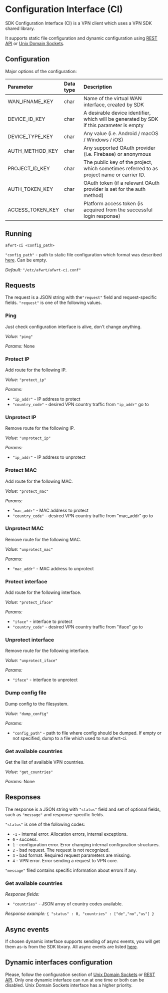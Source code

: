 # Configuration Interface \(CI\)

SDK Configuration Interface \(CI\) is a VPN client which uses a VPN SDK shared library. 

It supports static file configuration and dynamic configuration using [REST API](hydra-vpn-sdk-for-routers-ci-rest-api.md) or [Unix Domain Sockets](hydra-vpn-sdk-for-routers-ci-unix-domain.md).

## Configuration 

Major options of the configuration:

| Parameter | Data type | Description |
| :--- | :--- | :--- |
| WAN\_IFNAME\_KEY | char | Name of the virtual WAN interface, created by SDK |
| DEVICE\_ID\_KEY | char | A desirable device identifier, which will be generated by SDK if this parameter is empty |
| DEVICE\_TYPE\_KEY | char | Any value \(i.e. Android / macOS / Windows / iOS\) |
| AUTH\_METHOD\_KEY | char | Any supported OAuth provider \(i.e. Firebase\) or anonymous |
| PROJECT\_ID\_KEY | char | The public key of the project, which sometimes referred to as project name or carrier ID. |
| AUTH\_TOKEN\_KEY | char | OAuth token \(if a relevant OAuth provider is set for the auth method\) |
| ACCESS\_TOKEN\_KEY | char | Platform access token \(is acquired from the successful login response\) |

## Running

```text
afwrt-ci <config_path>
```

`"config_path"` - path to static file configuration which format was described [here](../hydra-vpn-sdk-for-routers-sdk.md#configuration). Can be empty.

_Default:_ `"/etc/afwrt/afwrt-ci.conf"`

## Requests

The request is a JSON string with the`"request"` field and request-specific fields. `"request"` is one of the following values.

### Ping

Just check configuration interface is alive, don't change anything. 

_Value:_ `"ping"` 

_Params:_ None

### Protect IP

Add route for the following IP. 

_Value:_ `"protect_ip"` 

_Params:_ 

* `"ip_addr"` - IP address to protect 
* `"country_code"` - desired VPN country traffic from `"ip_addr"` go to

### Unprotect IP 

Remove route for the following IP. 

_Value:_ `"unprotect_ip"` 

_Params:_

* `"ip_addr"` - IP address to unprotect

### Protect MAC

Add route for the following MAC. 

_Value:_ `"protect_mac"` 

_Params:_ 

* "`mac_addr"` - MAC address to protect
* `"country_code"` - desired VPN country traffic from "mac\_addr" go to

### Unprotect MAC

Remove route for the following MAC. 

_Value:_ `"unprotect_mac"` 

_Params:_ 

* `"mac_addr"` - MAC address to unprotect

### Protect interface

Add route for the following interface. 

_Value:_ `"protect_iface"` 

_Params:_ 

* `"iface"` - interface to protect
* `"country_code"` - desired VPN country traffic from "iface" go to

### Unprotect interface

Remove route for the following interface. 

_Value:_ `"unprotect_iface"` 

_Params:_ 

* `"iface"` - interface to unprotect

### Dump config file 

Dump config to the filesystem. 

_Value:_ `"dump_config"` 

_Params:_ 

* `"config_path"` - path to file where config should be dumped. If empty or not specified, dump to a file which used to run afwrt-ci.

### Get available countries 

Get the list of available VPN countries. 

_Value:_ `"get_countries"` 

_Params:_ None

## Responses

The response is a JSON string with `"status"` field and set of optional fields, such as `"message"` and response-specific fields.

`"status"` is one of the following codes: 

* `-1` - internal error. Allocation errors, internal exceptions. 
* `0` - success. 
* `1` - configuration error. Error changing internal configuration structures. 
* `2` - bad request. The request is not recognized. 
* `3` - bad format. Required request parameters are missing. 
* `4` - VPN error. Error sending a request to VPN core.

`"message"` filed contains specific information about errors if any.

### Get available countries

_Response fields:_ 

* `"countries"` - JSON array of country codes available. 

_Response example:_ `{ "status" : 0, "countries" : ["de","no","us"] }`

## Async events

If chosen dynamic interface supports sending of async events, you will get them as-is from the SDK library. All async events are listed [here](../hydra-vpn-sdk-for-routers-sdk.md#callback-events).

## Dynamic interfaces configuration

Please, follow the configuration section of [Unix Domain Sockets](hydra-vpn-sdk-for-routers-ci-unix-domain.md#configuration) or [REST API](hydra-vpn-sdk-for-routers-ci-rest-api.md#configuration). Only one dynamic interface can run at one time or both can be disabled. Unix Domain Sockets interface has a higher priority.

